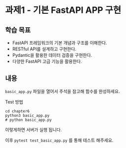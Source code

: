 # 과제1 - 기본 FastAPI APP 구현

## 학습 목표

- FastAPI 프레임워크의 기본 개념과 구조를 이해한다.
- RESTful API를 설계하고 구현한다.
- Pydantic을 활용한 데이터 검증을 구현한다.
- 다양한 FastAPI 고급 기능을 활용한다.

## 내용

`basic_app.py` 파일을 열어서 주석을 참고해 함수를 완성하세요.

Test 방법

```shell
cd chapter6
python3 basic_app.py
# python basic_app.py
```

이렇게하면 서버가 실행 됩니다.

이후 `pytest test_basic_app.py` 를 통해 테스트 해주세요.
